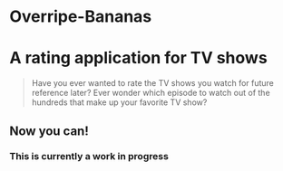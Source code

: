# Overripe-Bananas
# A rating application for TV shows

> Have you ever wanted to rate the TV shows you watch for future reference later? 
> Ever wonder which episode to watch out of the hundreds that make up your favorite TV show? 

## Now you can! 

### This is currently a work in progress 
